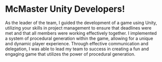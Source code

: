 # McMaster Unity Developers!

As the leader of the team, I guided the development of a game using Unity, utilizing your skills in project management to ensure that deadlines were met and that all members were working effectively together. I implemented a system of procedural generation within the game, allowing for a unique and dynamic player experience. Through effective communication and delegation, I was able to lead my team to success in creating a fun and engaging game that utilizes the power of procedural generation.
